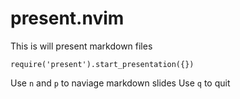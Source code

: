 # present.nvim

This is will present markdown files

```
require('present').start_presentation({})
```

Use `n` and `p` to naviage markdown slides
Use `q` to quit
